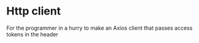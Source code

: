 # Http client

For the programmer in a hurry to make an Axios client that passes access tokens in the header